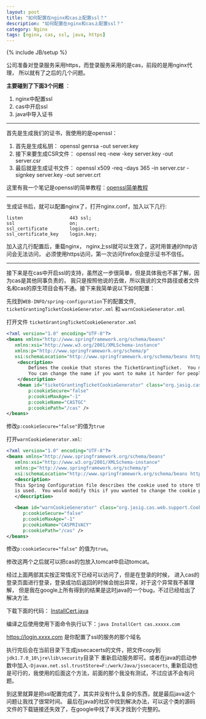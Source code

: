 ```yaml
---
layout: post
title: "如何配置在nginx和cas上配置ssl？"
description: "如何配置在nginx和cas上配置ssl？"
category: Nginx
tags: [nginx, cas, ssl, java, https]
---
```

{% include JB/setup %}


公司准备对登录服务采用https，而登录服务采用的是cas，前段的是用nginx代理， 所以就有了之后的几个问题。

**主要碰到了下面3个问题** ：

1. nginx中配置ssl
2. cas中开启ssl
3. java中导入证书

---------------------------------------------

首先是生成我们的证书，我使用的是openssl：

1. 首先是生成私钥： openssl genrsa -out server.key
2. 接下来要生成CSR文件： openssl req -new -key server.key -out server.csr
3. 最后就是生成证书文件： openssl x509 -req -days 365 -in server.csr -signkey server.key -out server.crt

这里有我一个笔记是openssl的简单教程：[openssl简单教程](https://www.evernote.com/shard/s25/sh/233c0eda-2f70-4756-8907-50dc0bff82c2/92861a2bd473f1d703bcead620080d27)

------------------------------------------

生成证书后，就可以配置nginx了，打开nginx.conf，加入以下几行:

```nginx
listen                 443 ssl;
ssl                    on;
ssl_certificate        login.cert;
ssl_certificate_key    login.key;
```

加入这几行配置后，重载nginx， nginx上ssl就可以生效了，这时用普通的http访问会无法访问， 必须使用https访问，第一次访问firefox会提示证书不信任。

----------------------------------------------

接下来是在cas中开启ssl的支持，虽然这一步很简单，但是具体我也不甚了解，因为cas是其他同事负责的， 我只是按照他说的去做，所以我说的文件路径或者文件名和cas的原生项目会有不通。接下来我简单说以下如何配置：

先找到`WEB-INFO/spring-configuration`下的配置文件, `ticketGrantingTicketCookieGenerator.xml` 和 `warnCookieGenerator.xml`

打开文件 `ticketGrantingTicketCookieGenerator.xml`

```xml
<?xml version="1.0" encoding="UTF-8"?>
<beans xmlns="http://www.springframework.org/schema/beans"
   xmlns:xsi="http://www.w3.org/2001/XMLSchema-instance"
   xmlns:p="http://www.springframework.org/schema/p"
   xsi:schemaLocation="http://www.springframework.org/schema/beans http://www.springframework.org/schema/beans/spring-beans-3.0.xsd">
    <description>
        Defines the cookie that stores the TicketGrantingTicket.  You most likely should never modify these (especially the "secure" property).
        You can change the name if you want to make it harder for people to guess.
    </description>
    <bean id="ticketGrantingTicketCookieGenerator" class="org.jasig.cas.web.support.CookieRetrievingCookieGenerator"
        p:cookieSecure="false"
        p:cookieMaxAge="-1"
        p:cookieName="CASTGC"
        p:cookiePath="/cas" />
</beans>
```

修改`p:cookieSecure="false"`的值为`true`

打开`warnCookieGenerator.xml`:

```xml
<?xml version="1.0" encoding="UTF-8"?>
<beans xmlns="http://www.springframework.org/schema/beans"
   xmlns:xsi="http://www.w3.org/2001/XMLSchema-instance"
   xmlns:p="http://www.springframework.org/schema/p"
   xsi:schemaLocation="http://www.springframework.org/schema/beans http://www.springframework.org/schema/beans/spring-beans-3.0.xsd">
   <description>
   This Spring Configuration file describes the cookie used to store the WARN parameter so that a user is warned whenever the CAS service
   is used.  You would modify this if you wanted to change the cookie path or the name.
   </description>

   <bean id="warnCookieGenerator" class="org.jasig.cas.web.support.CookieRetrievingCookieGenerator"
      p:cookieSecure="false"
      p:cookieMaxAge="-1"
      p:cookieName="CASPRIVACY"
      p:cookiePath="/cas" />
</beans>
```

修改`p:cookieSecure="false"` 的值为`true`。

修改这两个之后就可以把cas的包放入tomcat中启动tomcat。

经过上面两部其实按正常情况下已经可以访问了，但是在登录的时候， 进入cas的登录页面进行登录，登录成功后返回的时候会抛出异常，对于这个异常我不甚理解， 但是我在google上所有得到的结果是这时java的一个bug，不过已经给出了解决方法.

下载下面的代码： [InstallCert.java](https://gist.github.com/turbidsoul/5506661)

<script src="https://gist.github.com/turbidsoul/5506661.js"></script>

编译之后使用使用下面命令执行以下：`java InstallCert cas.xxxxx.com`

https://login.xxxx.com 是你配置了ssl的服务的那个域名

执行完后会在当前目录下生成jssecacerts的文件，把文件copy到`jdk1.7.0_10\jre\lib\security`目录下 重新启动服务即可。或者在java的启动参数中加入`-Djavax.net.ssl.trustStore=F:/work/Java/jssecacerts`, 重新启动也是可行的，我使用的后面这个方法，前面的那个我没有测试，不过应该不会有问题。

到这里就算是把ssl配置完成了，其实并没有什么复杂的东西，就是最后java这个问题让我找了很常时间。 最后在java的社区中找到解决办法，可以这个类的源码文件的下载链接还失效了，在google中找了半天才找到个完整的。